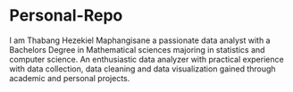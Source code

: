 # Personal-Repo

I am Thabang Hezekiel Maphangisane a passionate data analyst with a Bachelors Degree in Mathematical sciences majoring in statistics and computer science. An enthusiastic data analyzer with practical experience with data collection, data cleaning and data visualization gained through academic and personal projects. 
